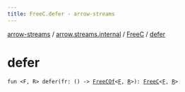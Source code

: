 ```yaml
---
title: FreeC.defer - arrow-streams
---
```


[arrow-streams](../../index.html) / [arrow.streams.internal](../index.html) / [FreeC](index.html) / [defer](./defer.html)

# defer

`fun <F, R> defer(fr: () -> `[`FreeCOf`](../-free-c-of.html)`<`[`F`](defer.html#F)`, `[`R`](defer.html#R)`>): `[`FreeC`](index.html)`<`[`F`](defer.html#F)`, `[`R`](defer.html#R)`>`